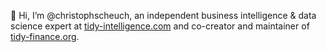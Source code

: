 👋 Hi, I’m @christophscheuch, an independent business intelligence & data science expert at [tidy-intelligence.com](https://www.tidy-intelligence.com/) and co-creator and maintainer of [tidy-finance.org](https://www.tidy-finance.org/).
